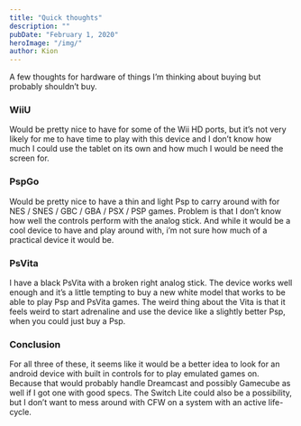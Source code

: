 ```yaml
---
title: "Quick thoughts"
description: ""
pubDate: "February 1, 2020"
heroImage: "/img/"
author: Kion
---
```


A few thoughts for hardware of things I’m thinking about buying but probably shouldn’t buy.

### WiiU

Would be pretty nice to have for some of the Wii HD ports, but it’s not very likely for me to have time to play with this device and I don’t know how much I could use the tablet on its own and how much I would be need the screen for.

### PspGo

Would be pretty nice to have a thin and light Psp to carry around with for NES / SNES / GBC / GBA / PSX / PSP games. Problem is that I don’t know how well the controls perform with the analog stick. And while it would be a cool device to have and play around with, i’m not sure how much of a practical device it would be.

### PsVita 

I have a black PsVita with a broken right analog stick. The device works well enough and it’s a little tempting to buy a new white model that works to be able to play Psp and PsVita games. The weird thing about the Vita is that it feels weird to start adrenaline and use the device like a slightly better Psp, when you could just buy a Psp.

### Conclusion

For all three of these, it seems like it would be a better idea to look for an android device with built in controls for to play emulated games on. Because that would probably handle Dreamcast and possibly Gamecube as well if I got one with good specs. The Switch Lite could also be a possibility, but I don’t want to mess around with CFW on a system with an active life-cycle.
